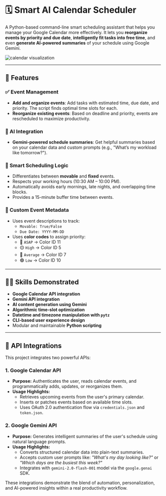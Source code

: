 # 🗓️ Smart AI Calendar Scheduler

A Python-based command-line smart scheduling assistant that helps you manage your Google Calendar more effectively. It lets you **reorganize events by priority and due date**, **intelligently fit tasks into free time**, and even **generate AI-powered summaries** of your schedule using Google Gemini.

![calendar visualization](https://upload.wikimedia.org/wikipedia/commons/2/24/Google_Calendar_icon_%282020%29.svg)

---

## 🚀 Features

### ✅ Event Management
- **Add and organize events**: Add tasks with estimated time, due date, and priority. The script finds optimal time slots for each.
- **Reorganize existing events**: Based on deadline and priority, events are rescheduled to maximize productivity.

### 🤖 AI Integration
- **Gemini-powered schedule summaries**: Get helpful summaries based on your calendar data and custom prompts (e.g., "What’s my workload like tomorrow?").

### 🧠 Smart Scheduling Logic
- Differentiates between **movable** and **fixed** events.
- Respects your working hours (10:30 AM – 10:00 PM).
- Automatically avoids early mornings, late nights, and overlapping time blocks.
- Provides a 15-minute buffer time between events.

### 🔧 Custom Event Metadata
- Uses event descriptions to track:
  - `Movable: True/False`
  - `Due Date: YYYY-MM-DD`
- Uses **color codes** to assign priority:
  - 🔴 `ASAP` → Color ID 11
  - 🟡 `High` → Color ID 5
  - 🔵 `Average` → Color ID 7
  - 🟢 `Low` → Color ID 10

---

## 🧑‍💻 Skills Demonstrated

- **Google Calendar API integration**
- **Gemini API integration**
- **AI content generation using Gemini**
- **Algorithmic time-slot optimization**
- **Datetime and timezone manipulation with `pytz`**
- **CLI-based user experience design**
- Modular and maintainable **Python scripting**

---

## 📡 API Integrations

This project integrates two powerful APIs:

### 1. **Google Calendar API**
- **Purpose:** Authenticates the user, reads calendar events, and programmatically adds, updates, or reorganizes them.
- **Usage Highlights:**
  - Retrieves upcoming events from the user's primary calendar.
  - Inserts or patches events based on available time slots.
  - Uses OAuth 2.0 authentication flow via `credentials.json` and `token.json`.

### 2. **Google Gemini API**
- **Purpose:** Generates intelligent summaries of the user's schedule using natural language prompts.
- **Usage Highlights:**
  - Converts structured calendar data into plain-text summaries.
  - Accepts custom user prompts like: *"What's my day looking like?"* or *"Which days are the busiest this week?"*
  - Integrates with `gemini-2.0-flash-001` model via the `google.genai` SDK.

These integrations demonstrate the blend of automation, personalization, and AI-powered insights within a real productivity workflow.

